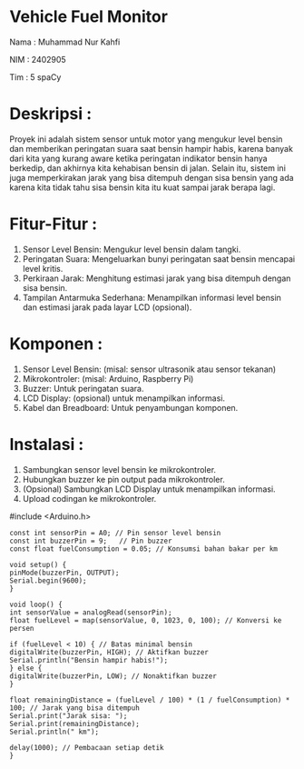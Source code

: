# Vehicle Fuel Monitor

Nama : Muhammad Nur Kahfi

NIM : 2402905

Tim : 5 spaCy

# Deskripsi :

Proyek ini adalah sistem sensor untuk motor yang mengukur level bensin dan memberikan peringatan suara saat bensin hampir habis, karena banyak dari kita yang kurang aware ketika peringatan indikator bensin hanya berkedip, dan akhirnya kita kehabisan bensin di jalan. Selain itu, sistem ini juga memperkirakan jarak yang bisa ditempuh dengan sisa bensin yang ada karena kita tidak tahu sisa bensin kita itu kuat sampai jarak berapa lagi. 

# Fitur-Fitur :
1. Sensor Level Bensin: Mengukur level bensin dalam tangki.
2. Peringatan Suara: Mengeluarkan bunyi peringatan saat bensin mencapai level kritis.
3. Perkiraan Jarak: Menghitung estimasi jarak yang bisa ditempuh dengan sisa bensin.
4. Tampilan Antarmuka Sederhana: Menampilkan informasi level bensin dan estimasi jarak pada layar LCD (opsional).

# Komponen :
1. Sensor Level Bensin: (misal: sensor ultrasonik atau sensor tekanan)
2. Mikrokontroler: (misal: Arduino, Raspberry Pi)
3. Buzzer: Untuk peringatan suara.
4. LCD Display: (opsional) untuk menampilkan informasi.
5. Kabel dan Breadboard: Untuk penyambungan komponen.

# Instalasi :
1. Sambungkan sensor level bensin ke mikrokontroler.
2. Hubungkan buzzer ke pin output pada mikrokontroler.
3. (Opsional) Sambungkan LCD Display untuk menampilkan informasi.
4. Upload codingan ke mikrokontroler.

#include <Arduino.h>

    const int sensorPin = A0; // Pin sensor level bensin
    const int buzzerPin = 9;   // Pin buzzer
    const float fuelConsumption = 0.05; // Konsumsi bahan bakar per km

    void setup() {
    pinMode(buzzerPin, OUTPUT);
    Serial.begin(9600);
    }

    void loop() {
    int sensorValue = analogRead(sensorPin);
    float fuelLevel = map(sensorValue, 0, 1023, 0, 100); // Konversi ke persen

    if (fuelLevel < 10) { // Batas minimal bensin
    digitalWrite(buzzerPin, HIGH); // Aktifkan buzzer
    Serial.println("Bensin hampir habis!");
    } else {
    digitalWrite(buzzerPin, LOW); // Nonaktifkan buzzer
    }

    float remainingDistance = (fuelLevel / 100) * (1 / fuelConsumption) * 100; // Jarak yang bisa ditempuh
    Serial.print("Jarak sisa: ");
    Serial.print(remainingDistance);
    Serial.println(" km");

    delay(1000); // Pembacaan setiap detik
    }

